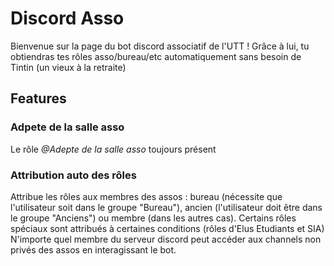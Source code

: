# Discord Asso

Bienvenue sur la page du bot discord associatif de l'UTT ! Grâce à lui, tu obtiendras tes rôles asso/bureau/etc automatiquement sans besoin de Tintin (un vieux à la retraite)

## Features

### Adpete de la salle asso

Le rôle _@Adepte de la salle asso_ toujours présent

### Attribution auto des rôles

Attribue les rôles aux membres des assos : bureau (nécessite que l'utilisateur soit dans le groupe "Bureau"), ancien (l'utilisateur doit être dans le groupe "Anciens") ou membre (dans les autres cas).
Certains rôles spéciaux sont attribués à certaines conditions (rôles d'Elus Etudiants et SIA) \
N'importe quel membre du serveur discord peut accéder aux channels non privés des assos en interagissant le bot.
